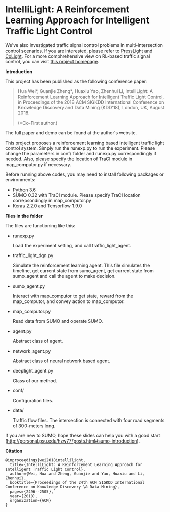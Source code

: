# IntelliLight: A Reinforcement Learning Approach for Intelligent Traffic Light Control

We've also investigated traffic signal control problems in multi-intersection control scenarios. If you are interested, please refer to 
[PressLight](http://personal.psu.edu/hzw77/publications/presslight-kdd19.pdf) and [CoLight](http://personal.psu.edu/hzw77/publications/colight-cikm19.pdf). For a more comphrehensive view on RL-based traffic signal control, you can visit [this project homepage](http://traffic-signal-control.github.io).


**Introduction**

This project has been published as the following conference paper:

> Hua Wei\*, Guanjie Zheng\*, Huaxiu Yao, Zhenhui Li, IntelliLight: A Reinforcement Learning Approach for Intelligent Traffic Light Control, in Proceedings of the 2018 ACM SIGKDD International Conference on Knowledge Discovery and Data Mining (KDD'18), London, UK, August 2018. 
>
> (\*Co-First author.)



The full paper and demo can be found at the author's website.


This project proposes a reinforcement learning based intelligent traffic light control system. Simply run the runexp.py to run the experiment. Please change the parameters in conf/ folder and runexp.py correspondingly if needed. Also, please specify the location of TraCI module in map_computor.py if necessary.




Before running above codes, you may need to install following packages or environments:

- Python 3.6
- SUMO 0.32 with TraCI module. Please specify TraCI location correpsondingly in map_computor.py
- Keras 2.2.0 and Tensorflow 1.9.0





**Files in the folder**

The files are functioning like this:

- runexp.py

  Load the experiment setting, and call traffic_light_agent.

- traffic_light_dqn.py

  Simulate the reinforcement learning agent. This file simulates the timeline, get current state from sumo_agent, get current state from sumo_agent and call the agent to make decision.

- sumo_agent.py

  Interact with map_computor to get state, reward from the map_computor, and convey action to map_computor.

- map_computor.py

  Read data from SUMO and operate SUMO.

- agent.py

  Abstract class of agent.

- network_agent.py

  Abstract class of neural network based agent.

- deeplight_agent.py

  Class of our method.

- conf/

  Configuration files.

- data/

  Traffic flow files. The intersection is connected with four road segments of 300-meters long.		


  


If you are new to SUMO, hope these slides can help you with a good start (http://personal.psu.edu/hzw77/posts.html#sumo-introduction).




**Citation**

```
@inproceedings{wei2018intellilight,
  title={IntelliLight: A Reinforcement Learning Approach for Intelligent Traffic Light Control},
  author={Wei, Hua and Zheng, Guanjie and Yao, Huaxiu and Li, Zhenhui},
  booktitle={Proceedings of the 24th ACM SIGKDD International Conference on Knowledge Discovery \& Data Mining},
  pages={2496--2505},
  year={2018},
  organization={ACM}
}
```
